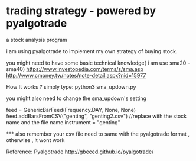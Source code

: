 # trading strategy - powered by pyalgotrade
a stock analysis program

i am using pyalgotrade to implement my own strategy of buying stock.

you might need to have some basic technical knowledge( i am use sma20 - sma40)
https://www.investopedia.com/terms/s/sma.asp
http://www.cmoney.tw/notes/note-detail.aspx?nid=15977



How It works ?
simply type:
python3 sma_updown.py

you might also need to change the sma_updown's setting

feed = GenericBarFeed(Frequency.DAY, None, None)
feed.addBarsFromCSV("genting", "genting2.csv")   //replace with the stock name and the file name
instrument = "genting"

*** also remember your csv file need to same with the pyalgotrade format , otherwise , it wont work


Reference:
Pyalgotrade
http://gbeced.github.io/pyalgotrade/
